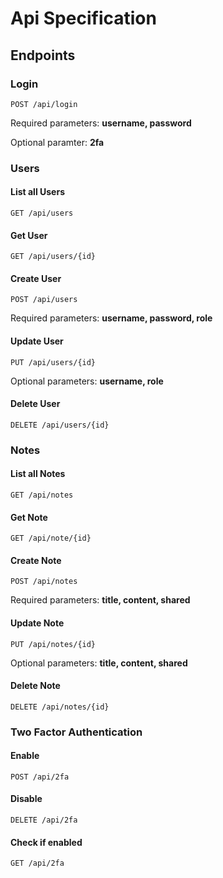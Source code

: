 # Api Specification

## Endpoints

### Login

```http
POST /api/login
```

Required parameters: **username, password**

Optional paramter: **2fa**

### Users

#### List all Users

```http
GET /api/users
```

#### Get User

```http
GET /api/users/{id}
```

#### Create User

```http
POST /api/users
```

Required parameters: **username, password, role**

#### Update User

```http
PUT /api/users/{id}
```

Optional parameters: **username, role**

#### Delete User

```http
DELETE /api/users/{id}
```

### Notes

#### List all Notes

```http
GET /api/notes
```

#### Get Note

```http
GET /api/note/{id}
```

#### Create Note

```http
POST /api/notes
```

Required parameters: **title, content, shared**

#### Update Note

```http
PUT /api/notes/{id}
```

Optional parameters: **title, content, shared**

#### Delete Note

```http
DELETE /api/notes/{id}
```

### Two Factor Authentication

#### Enable

```http
POST /api/2fa
```

#### Disable

```http
DELETE /api/2fa
```

#### Check if enabled

```http
GET /api/2fa
```

